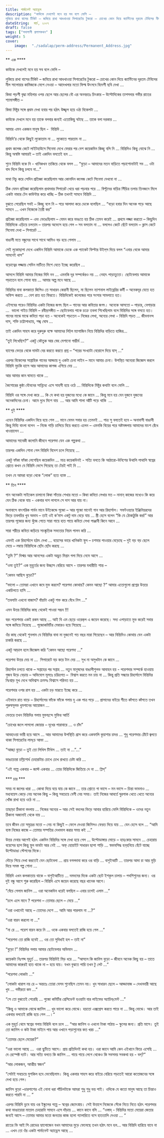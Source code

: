 ```yaml
---
title: পার্মানেন্ট অ্যাড্রেস
description: "কাউকে দেখলেই মনে হয় সব বলে ফেলি –
লুকিয়ে রাখা বাসের টিকিট – জমিয়ে রাখা আধখাওয়া সিগারেটের টুকরো – চোখের কোন দিয়ে ক্যান্টিনের দূরতম টেবিলের নীল সালোয়ার কামিজকে মেপে নেওয়া – আদেখলার মতো ফিল্ম উৎসবে বিদেশী ছবি দেখা ..."
dateString:  মার্চ, ২০০৭
draft: false
tags: ["সদালাপী প্রলাপকথন" ]
weight: 5
cover: 
    image:  "./sadalap/perm-address/Permanent_Address.jpg"
---
```


\*\* এক \*\*\*\*

কাউকে দেখলেই মনে হয় সব বলে ফেলি –

লুকিয়ে রাখা বাসের টিকিট – জমিয়ে রাখা আধখাওয়া সিগারেটের টুকরো – চোখের কোন দিয়ে ক্যান্টিনের দূরতম টেবিলের নীল সালোয়ার কামিজকে মেপে নেওয়া – আদেখলার মতো ফিল্ম উৎসবে বিদেশী ছবি দেখা ...

কিম্বা পড়শী বৃদ্ধা মহিলার ওপর ছেলে আর ছেলের বৌ এর অনবরতঃ চিৎকার – উল্টোদিকের তাপসদার গভীর রাতের শ্যামাসঙ্গীত –

কিম্বা মিষ্টুর সঙ্গে প্রথম দেখা হবার পর হঠাৎ উজ্জ্বল হয়ে ওঠা বিকেলটা ...

কাউকে দেখলে মনে হয় তাকে বলবার জন্যই এতোকিছু ঘটছে ... তাকে বলা দরকার ...

আমার এমন একজন মানুষ ছিল -  বিন্তিদি ...

বিন্তিদি’র থেকে কিছুই লুকোতাম না ... লুকোতে পারতাম না ...

প্রথম কলেজ কেটে লাইটহাউসে সিনেমা দেখে ফেরার পর বেশ কয়েকদিন কিচ্ছু বলি নি ... বিন্তিদিও কিছু বোঝে নি ... কিন্তু অস্বস্তি আমারই – তাই একদিন বলতেই হল ...

শুনে বিন্তিদি বকে নি - খানিকখন তাকিয়ে থেকে বলল ... “বুড়ো – আমাদের মতন বাড়িতে পড়াশোনাটাই সব ... ওটা বাদ দিলে কিন্তু চলবে না...”

মাথা নিচু করে সেদিন প্রতিজ্ঞা করেছিলাম আর কোনদিন কলেজ কেটে সিনেমা দেখবো না ...

ঠিক যেমন প্রতিজ্ঞা করেছিলাম প্রথমবার সিগারেট খেয়ে ধরা পড়বার পরে ... বিল্টুদের বাড়ির সিঁড়ির তলায় তিনজনে মিলে একটা নাম্বার টেন কাউন্টার করে খাচ্ছি – ঠিক তখনই সামনে বিন্তিদি ...

বুঝতে পেরেছিল সবই – কিচ্ছু বলে নি – পরে আলাদা করে ডেকে বলেছিল ... “বড়ো হবার দিন অনেক পড়ে আছে সামনে ... এখন নিজেকে তৈরী কর”

প্রতিজ্ঞা করেছিলাম – এবং ভেঙেছিলাম – যেমন করে ভাঙতে হয় ঠিক তেমন করেই ... প্রথমে লজ্জা করতো – কিছুদিন বিন্তিদিকে এড়িয়ে চলতাম – তারপর অভ্যেস হয়ে গেল – সব বলতাম না ... বললেও কেটে ছেঁটে বলতাম – ক্লাস কেটে সিনেমা দেখা – সিগারেট ...

বাঙালী মতে বন্ধুদের সাথে সাথে আমিও বড় হয়ে গেলাম ...

সেই লুকোছাপা দেখে একদিন বিন্তিদি আমাকে ডেকে এক প্যাকেট ফিল্টার উইল্‌স দিয়ে বলল “এবার থেকে আমার সামনেই খাস”

বড়োত্বের লজ্জায় সেদিন মাটিতে মিশে যেতে ইচ্ছে করেছিল ...

আসলে বিন্তিদি আমার নিজের দিদি নন ... এমনকি দূর সম্পর্কেরও নয় ... নেহাৎ পাড়াতুতো। ছোটবেলায় আমাকে পড়াতেন বলে শোনা যায় ... আমার অল্প মনে আছে ...

বিন্তিদির বাবা কলকাতা জিপিও তে সাধারন কেরানী ছিলেন, মা ছিলেন ন্যাশনাল লাইব্রেরির কর্মী – অনেকদূর যেতে হত অফিস করতে ... বেশ রাত হত ফিরতে। বিন্তিদিকেই কলেজের পরে সংসার সামলাতে হত।

এইসবের পরেও বিন্তিদির একটা নিজের জগৎ ছিল – গানের আর কবিতার জগৎ। অনেকে আসতো – পাড়ার, বেপাড়ার ...  ভালো গাইত বিন্তিদি – রবীন্দ্রসঙ্গীত – ছোটবেলায় পাকে চক্রে তবলা শিখেছিলাম বলে বিন্তিদির সঙ্গে বসতে হত। গানের মাঝে মাঝে কবিতা পড়া হত - অনেকেই পড়তেন – নিজের লেখা, অন্যের লেখা - বিন্তিদি পড়ত ... জীবনানন্দ দাস, শক্তি চট্টোপাধ্যায়, শঙ্খ ঘোষ ...

তাই একদিন সাহস করে দুরুদুরু বক্ষে আমাদের লিট্‌ল ম্যাগাজিন নিয়ে বিন্তিদির বাড়িতে হাজির...

“তুই লিখেছিস?” একটু কৌতুক আর স্নেহ মেশানো গাম্ভীর্য ...

ব্যাগের ভেতর থেকে দামটা বের করতে করতে প্রশ্ন – “পরের সংখ্যাটা বেরোলে দিয়ে যাস্‌ ...”

এরপর বিকেলের সাপ্তাহিক গানের আড্ডায় দু একটা চেনা লাইন – মানে আমার চেনা। উপস্থিত অন্যেরা জিজ্ঞেস করলে বিন্তিদি মুচকি হাসে আর আমাদের কাগজ এগিয়ে দেয় ...

আর আমার কান ঘামতে থাকে ...

কৈশোরের কুন্ঠা যৌবনের সান্নিধ্যে এসে সাহসী হয়ে ওঠে ... বিন্তিদিকে মিষ্টুর কথাটা বলে ফেলি ...

বিন্তিদি ওর সঙ্গে দেখা করে ... কি যে কথা হয় দুজনের মধ্যে কে জানে ... কিন্তু মনে হয় যেন দুজনে দুজনের অনেকদিনের চেনা। আমে দুধে মিশে যায়  ... আর আমি শালা আঁটি পড়ে থাকি  ...

\*\* দুই \*\*\*\*

এহেন বিন্তিদির একদিন বিয়ে হয়ে গেল ... মানে যেমন সবার হয় তেমনই ... পাত্র সু বলতেই হবে – অনাবাসী বাঙালী কিন্তু দিব্যি বাংলা বলেন  – নিজে গাড়ি চালিয়ে বিয়ে করতে এলেন – এমনকি বিয়ের পরে অষ্টমঙ্গলায় আমাদের মাংশ রেঁধে খাওয়ালেন ...

আমাদের সাবেকী কলোনি জীবনে পরেশদা যেন এক গল্পকথা ...

তারপর একদিন শোনা গেল বিন্তিদি বিদেশ চলে গিয়েছে ...

একটু ফাঁকা ফাঁকা লেগেছিল কয়েকদিন ... মাত্র কয়েকদিনই - সত্যি বলতে কি আঠারো-উনিশের উথালি পাথালি স্বপ্নের শ্রোতে কখন যে বিন্তিদি ভেসে গিয়েছে তা টেরই পাই নি ...

তখন যে আমরা বড়ো থেকে “লোক” হতে ব্যাস্ত ...

\*\* তিন \*\*\*\*

গান অনেকটা সাইকেল চালানো কিম্বা সাঁতার শেখার মতো – কিম্বা কবিতা লেখার মত – নানান্‌ কাজের মধ্যেও কি করে যেন ঠিক থেকে যায় - একবার দাগ লাগলে সে দাগ আর যায় না।

অনাবাসে বাৎসরিক পার্বন মানে উইকেন্ডে পূজো – আর পূজো মানেই গান আর রিহার্সাল। সফটওয়্যার ইঞ্জিনিয়রদের ভিড়ে তবলচির খুব অভাব – তাই ওই ক’মাস একটু দাম বেড়ে যায় ... স্ত্রী হেসে বলেন “কি যে ঠোকাঠুকি কর!” আর তারপর পূজোর জন্য খুঁজে পেতে সারা গায়ে হাত পায়ে কবিতা লেখা পাঞ্জাবী কিনে আনে ...

সারা শরীরে কবিতা জড়িয়ে সাংষ্কৃতিক সভ্যতার নিয়ম পালন করি ...

এমনই এক রিহার্সালে হঠাৎ দেখা ... বয়েসের ভারে খানিকটা স্থুল – চশমার পাওয়ার বেড়েছে – দুই বড় বড় ছেলে মেয়ে – লম্বায় বিন্তিদিকে ছোঁব ছোঁব করছে ...

“তুমি ?” বিশ্ময় আর আনন্দের একটা অদ্ভুত মিশ্রন গলা দিয়ে নেমে আসে ...

“ওমা তুই?” এক মূহুর্তের জন্য উচ্ছাস বেরিয়ে আসে - তারপর যথারীতি শান্ত –

“কেমন আছিস বুড়ো?”

“ভালো – তোমরা এখানে কবে মুভ করলে? পরেশদা কোথায়? কেমন আছো ?” আমার এতোগুলো প্রশ্নের উত্তরে একচিলতে হাসি ...

“তবলাটা এখনো বাজাস? বাঁয়াটা একটু শক্ত করে বেঁধে নিস ...”

এমন উত্তর বিন্তিদির কাছ থেকেই পাওয়া সম্ভব !!!

বরং পরেশদার একই রকম আছে ... আই বি এম ছেড়ে ওরেক্‌ল এ জয়েন করেছে। সদ্য এপাড়াতে মুভ করেই সবার সঙ্গে জমিয়ে নিয়েছে ... পূজোকমিটির মেম্বারও হয়ে গিয়েছে ...

ওঁর কাছ থেকেই শুনলাম যে বিন্তিদির বাবা মা দুজনেই গত বছর মারা গিয়েছেন – আর বিন্তিদিও কোথায় যেন একটা চাকরি করছে ...

একটু আড়াল হলে জিজ্ঞেস করি “কেমন আছো পরেশদা ...”

পরেশদা উত্তর দেয় না ...  সিগারেটে বড় করে টান দেয় ... সুখ না অসুখটান কে জানে ...

রিহার্সাল চলতে থাকে – সপ্তাহের পর সপ্তাহ ... নতুন মানুষদের বাঙালীশুলভ আবাহন হয় - পরেশদার সম্পর্কে হাওয়ায় গুজব উড়ে বেড়ায় – অভিযোগ মূলতঃ চরিত্রগত –  বিশ্বাস করতে মন চায় না ... কিন্তু প্রতি সন্ধ্যার রিহার্সালে বিন্তিদির নিঃশ্বাড় মুখ দেখে অবিশ্বাস ক্রমসঃ বিশ্বাসে পরিনত হয় ...

পরেশদার ওপর রাগ হয় ... একটা চড় মারতে ইচ্ছে করে ...

এইভাবে রাত বাড়ে – রিহার্সালের ফাঁকে ফাঁকে গলায় দু এক পাত্র পড়ে ... প্রাসাদের বাইরে শীতে কাঁপতে কাঁপতে তখন পুরুষসূলভ ধুমপানের আয়োজন ...

ভেতরে তখন বিন্তিদির গলায় মুক্তছন্দে মুক্তির আর্তি

“চোখের জলে লাগলো জোয়ার – দূখের পারাবারে ... ও চাঁদ”

আবহাওয়া ভারী হয়ে আসে ... আর আমাদের উপস্থিতি গ্রাস করে একফালি কুয়াশার চাদর ... শুধু পরেশদার ঠোঁটে জ্বলতে থাকা সিগারেটের লাল্‌চে আভা ...

“আচ্ছা বুড়ো – তুই তো লিখিস টিখিস ... তাই না ...”...”

ভাঙাচোরা চল্লিশোর্ধ চেহারাটার চোখে চোখ রাখতে চেষ্টা করি ...

“এই গল্পে একবার – জাস্ট একবার ... তোর বিন্তিদিকে জিতিয়ে দে না ... প্লিস্‌”

\*\*\* চার \*\*\*

সময় না জলের ধারা ... কোথা দিয়ে বয়ে যায় কে জানে ... তার শ্রোতে গা ভাসে – মন ভাসে – চিন্তা ভাবনাও ... মধ্যবয়েস কেড়ে নেয় অনেক কিছু – কিন্তু সবচেয়ে বেশী নেয় সময়। তাই নিজের আবর্তে ঘুরপাক খেতে খেতে অন্যের খোঁজ রাখা হয়ে ওঠে না ...

তাছাড়া ঠিকানা বদলায় ... নিজের অন্যের – আর সেই বদলের ভিড়ে আবার হারিয়ে ফেলি বিন্তিদিকে – ওদের নতুন ঠিকানা অজানাই থেকে যায় ...

তবে জীবন তো সমুদ্রের মতো – নেয় না কিছুই – ফেলে দেওয়া জিনিসও ফেরত দিয়ে যায় ... যেন হেসে বলে ... “আমি ব্যস্ত নিজের কাজে – তোমার সম্পত্তির দেখভাল করার সময় কই ...”

উত্তর দেবার আগেই হঠাৎ একদিন বিন্তিদির সঙ্গে দেখা হয়ে গেল ... উল্টোডাঙ্গার মোড়ে – হাড্‌কোর সামনে ... চেহারায় বয়েসের ছাপ কিন্তু স্থুল ভাবটা আর নেই ... অফ্‌ হোয়াইট সাধারন ছাপা শাড়ি ... স্বভাবসিদ্ধ হন্‌হনিয়ে হেঁটে যাচ্ছে উল্টোডাঙা স্টেশনের দিকে।

দৌড়ে গিয়ে দেখা করতেই যেন ছোটবেলা ... প্রায় বগলদাবা করে ওর বাড়ি ... বাগুইআটি ... তারপর আদা চা আর মুড়ি দিয়ে সমস্ত গল্প শোনা ...

বিন্তিদি এখন কলকাতায় থাকে – বাগুইআটিতে ... দমদমের দিকে একটা ছোট ইশকুল চালায় – পথশিশুদের জন্য। ওর দুই বন্ধু আগে শুরু করেছিল – বিন্তিদি এসে জয়েন করেছে বছর খানেক আগে।

“বেঁচে গেলাম জানিস ... ওরা অনেকদিন ধরেই বলছিল – এবার চলেই এলাম ...”

“চলে এলে মানে ? পরেশদা – তোমার ছেলে – মেয়ে ...”

“ওরা ওখানেই আছে – তোদের দেশে ... আমি আর পারলাম না ...?”

“ওরা বারন করলো না ...”

“না রে ... পরেশ বারন করে নি ... ওকে একবার বলতেই রাজি হয়ে গেল ...”

“পরেশদা তো রাজি হবেই ... ওর তো সুবিধাই হল – তাই না”

“বুড়ো !” বিন্তিদির গলায় আমার ছোটবেলার অভিমান ...

কয়েকটা নিঃশব্দ মূহুর্ত ... তারপর বিন্তিদিই মিড় ধরে ... “আসলে কি জানিস বুড়ো – জীবনে অনেক কিছু হয় – তাতে আমাদের কারুরই হাত থাকে না – হয়ে যায়। যখন বুঝতে পারি তখন টু লেট ...”

“পরেশদা লোকটা ...”

“লোকটা খারাপ নয় রে – অন্ততঃ তোরা যেসব শুনেছিস তেমন নয়। খুব সাধারন ছেলে – আড্ডাবাজ – দেখনদারী আছে খুব ... গভীরতা কম ...”

“সে তো বুঝতেই পেরেছি ... পুজো কমিটির প্রেসিডেন্ট হওয়াটা যার লাইফের অ্যাচিভ্‌মেন্ট ...”

“কিন্তু ও আমাকে বোঝে জানিস ... খুব ভালো করে বোঝে। হয়তো এক্সপ্রেস করতে পারে না ... কিন্তু বোঝে। আর তাই একবার বলতেই রাজি হয়ে গেল ...।“

এক মুহূর্ত থেমে স্বপ্নের গলায় বিন্তিদি বলে চলে ... “আর জানিস ও এখনো টাকা পাঠায় – স্কুলের জন্য। প্রতি মাসে। তুই তো জানিস ও কটা টাকা মাইনে পায় আর ওখানে পড়াশুনোর কত খরচ ...”

“তোমার ছেলে মেয়েরা?”

“ওরা ভালো আছে ...  ওরা ছুটিতে আসে। প্রায় প্রতিদিনই কথা হয়। ওরা জানে আমি কেন এইখানে ফিরে এসেছি ... দে রেস্পেক্ট দ্যাট। আর সত্যি বলতে কি জানিস ... গায়ে গায়ে লেগে থেকেও কি সবসময় সবকথা হয় - বল্‌?”

“আর লোকজন, আত্মীয় স্বজন”

“সেটাই সবচেয়ে মুশকিল হবে ভেবেছিলাম। কিন্তু একবার সাহস করে বাইরে বেরিয়ে পড়তেই আরো কতোজনের সঙ্গে দেখা হয়ে গেল।

জানিস বুড়ো –চারপাশের এই নোনা ধরা পাঁচিলটাকে আমরা শুধু শুধু ভয় পাই। ওদিকে যে কতো মানুষ আছে তা চিন্তাও করতে পারবি না ... ”

এরপর বিন্তিদি ডুবে যায় ওর ইষ্কুলের গল্পে – স্বপ্নের জ্যোৎস্নায়। সেই উত্তাপে নিজেকে সেঁকে নিতে নিতে হঠাৎ পরেশদার কথা ভাঙাচোরা মাতাল চেহারাটা সামনে এসে দাঁড়ায় ... কানে কানে বলি ... “ওস্তাদ্‌ - বিন্তিদির মতো মেয়েরা জেতার জন্যই আসে – তোমার আমার মতো জনতার কাজ হলো গ্যালারিতে বসে হাততালি দেওয়া ... ”

রাতের ভি আই পি রোডের হ্যালোজেন যখন আমাদের মুড়ে ফেলেছে তখন হঠাৎ মনে হল... আর বিন্তিদি হারিয়ে যাবে না ... এখন তো ওঁর একটা পার্মানেন্ট অ্যাড্রেস আছে ...